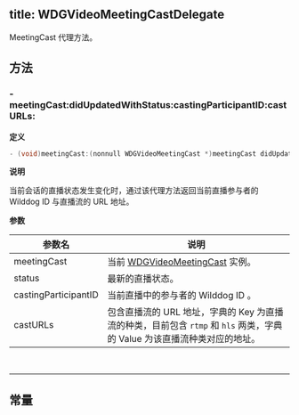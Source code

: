 title: WDGVideoMeetingCastDelegate
---

MeetingCast 代理方法。

## 方法

### -meetingCast:didUpdatedWithStatus:castingParticipantID:castURLs:

**定义**

```objectivec
- (void)meetingCast:(nonnull WDGVideoMeetingCast *)meetingCast didUpdatedWithStatus:(WDGVideoMeetingCastStatus)status castingParticipantID:(NSString *_Nullable)participantID castURLs:(NSDictionary<NSString *, NSString *> *_Nullable)castURLs;
```

**说明**

当前会话的直播状态发生变化时，通过该代理方法返回当前直播参与者的 Wilddog ID 与直播流的 URL 地址。

**参数**

 参数名 | 说明 
---|---
meetingCast|当前 [WDGVideoMeetingCast](../Classes/WDGVideoMeetingCast.html) 实例。 
status|最新的直播状态。
castingParticipantID|当前直播中的参与者的 Wilddog ID 。
castURLs|包含直播流的 URL 地址，字典的 Key 为直播流的种类，目前包含 `rtmp` 和 `hls` 两类，字典的 Value 为该直播流种类对应的地址。

</br>

---

## 常量
